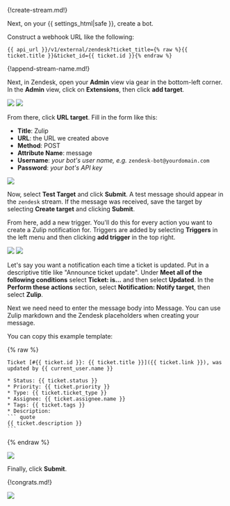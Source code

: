 {!create-stream.md!}

Next, on your {{ settings_html|safe }}, create a bot.

Construct a webhook URL like the following:

`{{ api_url }}/v1/external/zendesk?ticket_title={% raw %}{{ ticket.title }}&ticket_id={{ ticket.id }}{% endraw %}`

{!append-stream-name.md!}

Next, in Zendesk, open your **Admin** view via gear in the bottom-left
corner. In the **Admin** view, click on **Extensions**, then click
**add target**.

![](/static/images/integrations/zendesk/001.png)
![](/static/images/integrations/zendesk/002.png)

From there, click **URL target**. Fill in the form like this:

* **Title**: Zulip
* **URL**: the URL we created above
* **Method**: POST
* **Attribute Name**: message
* **Username**: *your bot's user name, e.g.* `zendesk-bot@yourdomain.com`
* **Password**: *your bot's API key*

![](/static/images/integrations/zendesk/003.png)

Now, select **Test Target** and click **Submit**. A test message should
appear in the `zendesk` stream. If the message was received, save the
target by selecting **Create target** and clicking **Submit**.

From here, add a new trigger. You'll do this for every action you want
to create a Zulip notification for. Triggers are added by selecting
**Triggers** in the left menu and then clicking **add trigger** in the
top right.

![](/static/images/integrations/zendesk/004.png)
![](/static/images/integrations/zendesk/005.png)

Let's say you want a notification each time a ticket is updated. Put
in a descriptive title like "Announce ticket update". Under **Meet all of
the following conditions** select **Ticket: is...** and then select
**Updated**. In the **Perform these actions** section, select
**Notification: Notify target**, then select **Zulip**.

Next we need need to enter the message body into Message. You can use
Zulip markdown and the Zendesk placeholders when creating your message.

You can copy this example template:

{% raw %}
~~~
Ticket [#{{ ticket.id }}: {{ ticket.title }}]({{ ticket.link }}), was updated by {{ current_user.name }}

* Status: {{ ticket.status }}
* Priority: {{ ticket.priority }}
* Type: {{ ticket.ticket_type }}
* Assignee: {{ ticket.assignee.name }}
* Tags: {{ ticket.tags }}
* Description:
``` quote
{{ ticket.description }}
```
~~~
{% endraw %}

![](/static/images/integrations/zendesk/006.png)

Finally, click **Submit**.

{!congrats.md!}

![](/static/images/integrations/zendesk/007.png)
